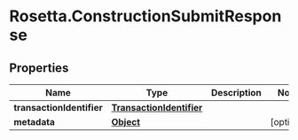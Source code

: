 # Rosetta.ConstructionSubmitResponse

## Properties

Name | Type | Description | Notes
------------ | ------------- | ------------- | -------------
**transactionIdentifier** | [**TransactionIdentifier**](TransactionIdentifier.md) |  | 
**metadata** | [**Object**](.md) |  | [optional] 


